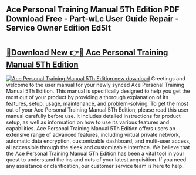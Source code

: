 ## Ace Personal Training Manual 5Th Edition PDF Download Free - Part-wLc User Guide Repair - Service Owner Edition Ed5It

# <h2><a href="http://bc258.oget.top/?id=Ace+Personal+Training+Manual+5Th+Edition">🔗Download New 👉🔴 Ace Personal Training Manual 5Th Edition</a></h2>

[![Ace Personal Training Manual 5Th Edition new download](https://i.imgur.com/5g1atiW.png)](http://bc258.oget.top/?id=Ace+Personal+Training+Manual+5Th+Edition)
Greetings and welcome to the user manual for your newly synced Ace Personal Training Manual 5Th Edition. This manual is specifically designed to help you get the most out of your product by providing a thorough explanation of its features, setup, usage, maintenance, and problem-solving. To get the most out of your Ace Personal Training Manual 5Th Edition, please read this user manual carefully before use. It includes detailed instructions for product setup, as well as information on how to use its various features and capabilities. Ace Personal Training Manual 5Th Edition offers users an extensive range of advanced features, including virtual private network, automatic data encryption, customizable dashboard, and multi-user access, all accessible through the sleek and customizable interface. We believe that the Ace Personal Training Manual 5Th Edition has been a vital tool in your quest to understand the ins and outs of your latest acquisition. If you need any assistance or clarification, our customer service team is here to help.
